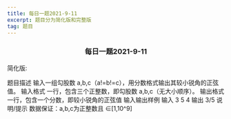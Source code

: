```yaml
---
title: 每日一题2021-9-11
excerpt: 题目分为简化版和完整版
tag: 题目
---
```

### <center>每日一题2021-9-11</center>

简化版:

题目描述 
输入一组勾股数 a,b,c（a!=b!=c），用分数格式输出其较小锐角的正弦值。
输入格式
一行，包含三个正整数，即勾股数 a,b,c（无大小顺序）。
输出格式
一行，包含一个分数，即较小锐角的正弦值
输入输出样例
输入
3 5 4
输出
3/5
说明/提示
数据保证：a,b,c为正整数且 ∈[1,10^9]